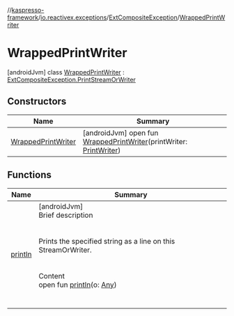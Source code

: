 //[kaspresso-framework](../../../index.md)/[io.reactivex.exceptions](../../index.md)/[ExtCompositeException](../index.md)/[WrappedPrintWriter](index.md)



# WrappedPrintWriter  
 [androidJvm] class [WrappedPrintWriter](index.md) : [ExtCompositeException.PrintStreamOrWriter](../-print-stream-or-writer/index.md)   


## Constructors  
  
|  Name|  Summary| 
|---|---|
| [WrappedPrintWriter](-wrapped-print-writer.md)|  [androidJvm] open fun [WrappedPrintWriter](-wrapped-print-writer.md)(printWriter: [PrintWriter](https://developer.android.com/reference/kotlin/java/io/PrintWriter.html))   <br>


## Functions  
  
|  Name|  Summary| 
|---|---|
| [println](println.md)| [androidJvm]  <br>Brief description  <br><br><br>Prints the specified string as a line on this StreamOrWriter. <br><br>  <br>Content  <br>open fun [println](println.md)(o: [Any](https://kotlinlang.org/api/latest/jvm/stdlib/kotlin/-any/index.html))  <br><br><br>

